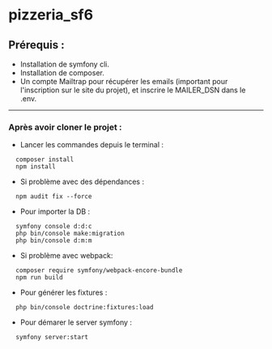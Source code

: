 # pizzeria_sf6

## Prérequis :
  - Installation de symfony cli.
  - Installation de composer.
  - Un compte Mailtrap pour récupérer les emails (important pour l'inscription sur le site du projet), et inscrire le MAILER_DSN dans le .env.
---------------------------------------------------------------------------------------------------------------------------------------------

### Après avoir cloner le projet :

  - Lancer les commandes depuis le terminal :
  ```
    composer install
    npm install
  ```
  - Si problème avec des dépendances :
  ```
    npm audit fix --force
  ```
  - Pour importer la DB :
  ```
    symfony console d:d:c
    php bin/console make:migration
    php bin/console d:m:m
  ```
  
  - Si problème avec webpack: 
  ```
    composer require symfony/webpack-encore-bundle
    npm run build
  ```
  
  - Pour générer les fixtures :
  ```
    php bin/console doctrine:fixtures:load
  ```
  
  - Pour démarer le server symfony :
  ```
    symfony server:start
  ```
